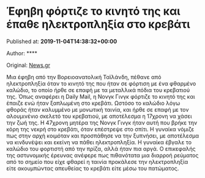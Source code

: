 
# Έφηβη φόρτιζε το κινητό της και έπαθε ηλεκτροπληξία στο κρεβάτι

Published at: **2019-11-04T14:38:32+00:00**

Author: ****

Original: [News.gr](https://www.news.gr/kosmos/article/2018899/efivi-fortize-to-kinito-tis-ke-epathe-ilektroplixia-sto-krevati.html)

Μια έφηβη από την Βορειοανατολική Ταϊλάνδη, πέθανε από ηλεκτροπληξία όταν το κινητό της που ήταν σε φόρτιση με ένα φθαρμένο καλώδιο, το οποίο ήρθε σε επαφή με τα μεταλλικά πόδια του κρεβατιού της.
Όπως αναφέρει η Daily Mail, η Νονγκ Γινγκ φόρτιζε το κινητό της και έπαιζε ενώ ήταν ξαπλωμένη στο κρεβάτι. Ωστόσο το καλώδιο λόγω φθοράς ήταν καλυμμένο με μονωτική ταινία, και ήρθε σε επαφή με τον αλουμινένιο σκελετό του κρεβατιού, με αποτέλεσμα η 17χρονη να χάσει την ζωή της.
Η 47χρονη μητέρα της Νονγκ Γινγκ ήταν αυτή που βρήκε την κόρη της νεκρή στο κρεβάτι, όταν επέστρεψε στο σπίτι. Η γυναίκα νόμιζε πως στην αρχή κοιμόταν και προσπάθησε να την ξυπνήσει, με αποτέλεσμα να κινδυνέψει και εκείνη να πάθει ηλεκτροπληξία.
H γυναίκα έβγαλε το καλώδιο του φορτιστή από την πρίζα, αλλά ήταν πια αργά.
Ο επικεφαλής της αστυνομικής έρευνας ανέφερε πως πιθανότατα μια διαρροή ρεύματος από το σημείο που είχε φθαρεί η ταινία προκάλεσε την ηλεκτροπληξία είτε ακουμπώντας απευθείας το κρεβάτι είτε μέσω του πατώματος.
